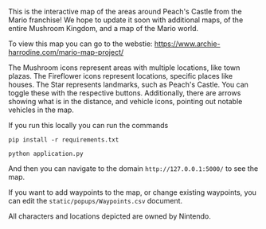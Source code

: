This is the interactive map of the areas around Peach's Castle from the Mario franchise! We hope to update it soon with additional maps, of the entire Mushroom Kingdom, and a map of the Mario world. 

To view this map you can go to the webstie: https://www.archie-harrodine.com/mario-map-project/

The Mushroom icons represent areas with multiple locations, like town plazas. The Fireflower icons represent locations, specific places like houses. The Star represents landmarks, such as Peach's Castle. You can toggle these with the respective buttons. Additionally, there are arrows showing what is in the distance, and vehicle icons, pointing out notable vehicles in the map.

If you run this locally you can run the commands

`pip install -r requirements.txt`

`python application.py`

And then you can navigate to the domain `http://127.0.0.1:5000/` to see the map. 

If you want to add waypoints to the map, or change existing waypoints, you can edit the `static/popups/Waypoints.csv` document. 

All characters and locations depicted are owned by Nintendo.
